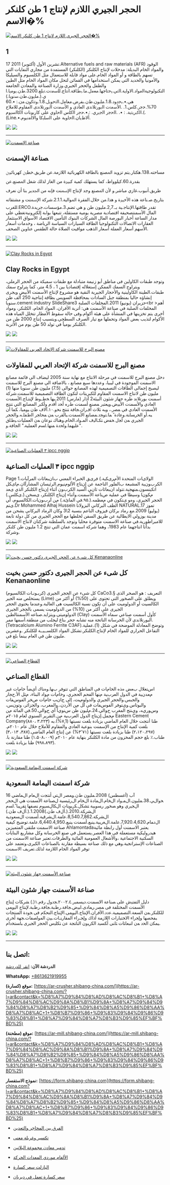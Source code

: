 # الحجر الجيري اللازم لإنتاج 1 طن كلنكر الاسم�%

<a href="https://swt.shibang-china.com/?l=ar&img&k=%D8%A7%D9%84%D8%AD%D8%AC%D8%B1+%D8%A7%D9%84%D8%AC%D9%8A%D8%B1%D9%8A+%D8%A7%D9%84%D9%84%D8%A7%D8%B2%D9%85+%D9%84%D8%A5%D9%86%D8%AA%D8%A7%D8%AC+1+%D8%B7%D9%86+%D9%83%D9%84%D9%86%D9%83%D8%B1+%D8%A7%D9%84%D8%A7%D8%B3%D9%85%EF%BF%BD%25" target="_blank">![الحجر الجيري اللازم لإنتاج 1 طن كلنكر الاسم�%](http://static.shibang-china.com/all-800x300/182.jpg)</a>

## 1
17 تشرين الأول (أكتوبر) 2011.Alternative fuels and raw materials (AFR) الوقود والمواد الخام البديلة: مدخلات لإنتاج الكلنكر (الكلنكر) المستمدة من مجاري النفايات التي تسهم بالطاقة و أو المواد الخام.على مواد قابلة للاستعمال مثل الكلسيوم والسيليكا والأمونيا والحديد التي يمكن استخدامها في القمائن لتحل مكان المواد الخام مثل الطين والطفل والحجر الجيري.وزارة الصناعة والمعادن الجامعة التكنولوجيةﺍﻟﻣﻭﺍﺩ.ﺍﻻﻭﻟﻳﺔ.ﺍﻟﺗﻲ.ﻳﺣﺗﺎﺟﻬﺎ.ﻣﻌﻣﻝ.ﻣﺎ.ﺑﻁﺎﻗﺔ.ﺍﻧﺗﺎﺝ.ﻟﻠﺳﻣﻧﺕ.ﺗﺑﻠﻎ.3200.ﻁﻥ.ﻳﻭﻣﻳﺎ.ﺍﻱ.(.ﻣﻠﻳﻭﻥ.ﻁﻥ.ﺳﻧﻭﻳﺎ.) ﻫﻲ.•.ﺑﺣﺩﻭﺩ.1.8.ﻣﻠﻳﻭﻥ.ﻁﻥ.ﺑﻔﺭﺽ.ﻣﻌﺎﻣﻝ.ﺍﻟﺗﺣﻭﻳﻝ.1.8.ﻭﺗﺗﻛﻭﻥ.ﻣﻥ.: •.60 70%.ﺣﺟﺭ.ﻛﻠﺱ.1. .ﺍﻷﺳﻣﻧﺕ ﺍﻟﺑﻭﺭﺗﻼﻧﺩﻯ ﺍﻟﻌﺎﺩﻱ ﻭ ﺍﻷﺳﻣﻧﺕ ﺍﻟﺑﻭﺭﺗﻼﻧﺩﻯ ﺍﻟﻣﻘﺎﻭﻡ.ﻟﻼﻣﻼﺡ ﺍﻟﻛﺑﺭﻳﺗﻳﺔ. : •. .ﺍﻟﺣﺟﺭ ﺍﻟﺟﻳﺭﻱ. :.•.ﺣﺟﺭ ﺍﻟﻛﻠﺱ ﺍﻟﺣﺎﻭﻱ ﻋﻠﻰ ﻛﺎﺭﺑﻭﻧﺎﺕ ﺍﻟﻛﺎﻟﺳﻳﻭﻡ.(.(Line.•.ﺃﻻﻁﻳﺎﻥ.ﺍﻟﺣﺎﻭﻳﺔ ﻋﻠﻰ ﺍﻟﺳﻠﻳﻛﺎ ﻭﺍﻻﻟﻣﻧﻳﻭﻡ.


<a href="https://whatsapp.shibangsoft.com/WhatsApp.php" target="_blank" title="WhatsApp">![](http://static.shibang-china.com/icon/whatsapp.png)</a> <a href="https://swt.shibang-china.com/?l=ar&icon&k=%D8%A7%D9%84%D8%AD%D8%AC%D8%B1+%D8%A7%D9%84%D8%AC%D9%8A%D8%B1%D9%8A+%D8%A7%D9%84%D9%84%D8%A7%D8%B2%D9%85+%D9%84%D8%A5%D9%86%D8%AA%D8%A7%D8%AC+1+%D8%B7%D9%86+%D9%83%D9%84%D9%86%D9%83%D8%B1+%D8%A7%D9%84%D8%A7%D8%B3%D9%85%EF%BF%BD%25" target="_blank">![](http://static.shibang-china.com/icon/chat-ar.png)</a>

---

<a href="https://swt.shibang-china.com/?l=ar&img&k=%D8%A7%D9%84%D8%AD%D8%AC%D8%B1+%D8%A7%D9%84%D8%AC%D9%8A%D8%B1%D9%8A+%D8%A7%D9%84%D9%84%D8%A7%D8%B2%D9%85+%D9%84%D8%A5%D9%86%D8%AA%D8%A7%D8%AC+1+%D8%B7%D9%86+%D9%83%D9%84%D9%86%D9%83%D8%B1+%D8%A7%D9%84%D8%A7%D8%B3%D9%85%EF%BF%BD%25" target="_blank">![ﺼﻨﺎﻋﺔ ﺍﻹﺴﻤﻨﺕ](http://static.shibang-china.com/all-800x300/476.jpg)</a>

## ﺼﻨﺎﻋﺔ ﺍﻹﺴﻤﻨﺕ
ﻣﺴﺎﺣﺘﻪ.138.ﻫﻜﺘﺎﺭ.ﻳﺘﻢ ﺗﺰﻭﻳﺪ ﺍﳌﺼﻨﻊ ﺑﺎﻟﻄﺎﻗﺔ ﺍﻟﻜﻬﺮﺑﺎﺋﻴﺔ ﺍﻟﻼﺯﻣﺔ.ﻋﻦ ﻃﺮﻳﻖ.ﺧﻄﲔ ﻛﻬﺮﺑﺎﺋﻴﲔ ﺑﻘﺪﺭﺓ.60.ﻛﻴﻠﻮﻭﺍﻁ، ﻛﻤﺎ ﻳﺴﺘﻬﻠﻚ ﻛﻤﻴﺔ ﻛﺒﲑﺓ ﻣﻦ ﺍﻟﻐﺎﺯ ﻟﺬﻟﻚ ﺷﻐﻞ ﺍﳌﺼﻨﻊ.ﻋﻦ ﻃﺮﻳﻖ.ﺃﻧﺒﻮﺏ.ﻏﺎﺯﻱ ﻣﺒﺎﺷﺮ.ﻭ ﻷﻥ ﺍﳌﺼﻨﻊ ﻭﺟﺪ ﻹﻧﺘﺎﺝ ﺍﻹﲰﻨﺖ ﻓﺈﻧﻪ ﻣﻦ ﺍﳉﺪﻳﺮ ﺑﻨﺎ ﺃﻥ ﻧﻌﺮﻑ ﺑﺘﺎﺭﻳﺦ.ﺻ.ﻨﺎﻋﺔ ﻫﺬﻩ ﺍﻷﺧﲑﺓ ﻭ ﻫﺬﺍ.ﻣﻦ ﺧﻼﻝ.ﺍﻟﻔﻘﺮﺓ ﺍﳌﻮﺍﻟﻴﺔ.2.1.1.ﺷﺮﻛﺔ ﺍﻹﲰﻨﺖ ﻭ ﻣﺸﺘﻘﺎﺗﻪ ﻟﻠﻐﺮﺏ.ERCO.ﺗﻘﺪﺭ ﻃﺎﻗﺘﻬﺎ.ﺍﻹﻧﺘﺎﺟ.ﻴﺔ ﺑـ.2,7.ﻣﻠﻴﻮﻥ ﻃﻦ ﻭ ﻫﻲ ﺗﻀﻢ.3.ﻣﺆﺳﺴﺎﺕ.جريدة المال الأسمنتصحيفة اقتصادية مصرية يومية مستقلة، تتبعها بوابة إلكترونيةتغطي على مدار الساعة أخبار البورصة المال الشركات البنوك التأمين الاقتصاد الأسواق الاستثمار العقارات الاتصالات التكنولوجيا الطاقة السيارات السياسة الرياضة ، وخدمات أسعار الأسهم أسعار العملة أسعار الذهب مواقيت الصلاة حالة الطقس عناوين الصحف.


<a href="https://whatsapp.shibangsoft.com/WhatsApp.php" target="_blank" title="WhatsApp">![](http://static.shibang-china.com/icon/whatsapp.png)</a> <a href="https://swt.shibang-china.com/?l=ar&icon&k=%D8%A7%D9%84%D8%AD%D8%AC%D8%B1+%D8%A7%D9%84%D8%AC%D9%8A%D8%B1%D9%8A+%D8%A7%D9%84%D9%84%D8%A7%D8%B2%D9%85+%D9%84%D8%A5%D9%86%D8%AA%D8%A7%D8%AC+1+%D8%B7%D9%86+%D9%83%D9%84%D9%86%D9%83%D8%B1+%D8%A7%D9%84%D8%A7%D8%B3%D9%85%EF%BF%BD%25" target="_blank">![](http://static.shibang-china.com/icon/chat-ar.png)</a>

---

<a href="https://swt.shibang-china.com/?l=ar&img&k=%D8%A7%D9%84%D8%AD%D8%AC%D8%B1+%D8%A7%D9%84%D8%AC%D9%8A%D8%B1%D9%8A+%D8%A7%D9%84%D9%84%D8%A7%D8%B2%D9%85+%D9%84%D8%A5%D9%86%D8%AA%D8%A7%D8%AC+1+%D8%B7%D9%86+%D9%83%D9%84%D9%86%D9%83%D8%B1+%D8%A7%D9%84%D8%A7%D8%B3%D9%85%EF%BF%BD%25" target="_blank">![Clay Rocks in Egypt](http://static.shibang-china.com/all-800x300/1270.jpg)</a>

## Clay Rocks in Egypt
وتوجد طبقات الكاولين فى مناطق أبو زنيمة متبادلة مع طبقات سميكة من الحجر الرملى، ويتراوح السمك الممكن إستغلاله إقتصاديا بين 1 ، 4.5 متر، كما يتراوح سمك طبقات.الطينة الكاولينية والأحجار الجيرية النقية هو مشروع لإنتاج الأسمنت الأبيض ويجرى إنشاؤه حاليا بمنطقة جبل السادات بمحافظة السويس بطاقة إنتاجية 250 ألف طن سنويا.cement industry SlideShare3 حزيران (يونيو) 2011.المخلفات الصلبة&lt;br &gt;أهم المخلفات الصلبة في صناعة الأسمنت هي: أتربة الأفران، المواد الخام، الكلنكر، ومواد أخرى يتم تخزينها في المنشأة على هيئة أكوام.وفى حالة سقوط الأمطار تتخلل المياه هذه الأكوام لتذيب بعض المواد وتحملها مع تيار الصرف السطحي.ويتسبب إنتاج 2000 طن من الكلنكر يومياً في تولد 50 طن يوم من الأتربة.


<a href="https://whatsapp.shibangsoft.com/WhatsApp.php" target="_blank" title="WhatsApp">![](http://static.shibang-china.com/icon/whatsapp.png)</a> <a href="https://swt.shibang-china.com/?l=ar&icon&k=%D8%A7%D9%84%D8%AD%D8%AC%D8%B1+%D8%A7%D9%84%D8%AC%D9%8A%D8%B1%D9%8A+%D8%A7%D9%84%D9%84%D8%A7%D8%B2%D9%85+%D9%84%D8%A5%D9%86%D8%AA%D8%A7%D8%AC+1+%D8%B7%D9%86+%D9%83%D9%84%D9%86%D9%83%D8%B1+%D8%A7%D9%84%D8%A7%D8%B3%D9%85%EF%BF%BD%25" target="_blank">![](http://static.shibang-china.com/icon/chat-ar.png)</a>

---

<a href="https://swt.shibang-china.com/?l=ar&img&k=%D8%A7%D9%84%D8%AD%D8%AC%D8%B1+%D8%A7%D9%84%D8%AC%D9%8A%D8%B1%D9%8A+%D8%A7%D9%84%D9%84%D8%A7%D8%B2%D9%85+%D9%84%D8%A5%D9%86%D8%AA%D8%A7%D8%AC+1+%D8%B7%D9%86+%D9%83%D9%84%D9%86%D9%83%D8%B1+%D8%A7%D9%84%D8%A7%D8%B3%D9%85%EF%BF%BD%25" target="_blank">![مصنع البرج للاسمنت شركة الإتحاد العربي للمقاولات](http://static.shibang-china.com/all-800x300/70.jpg)</a>

## مصنع البرج للاسمنت شركة الإتحاد العربي للمقاولات
دخل مصنع البرج للاسمنت في مرحلة الانتاج مع نهاية سنة 2005 ليضاف الى قائمة مصانع الاسمنت الموجودة في ليبيا، وعددها سبع مصانع ، بالاضافة الي مصنع البرج للاسمنت ليصبح إجمالى الطاقات التصميمية لهذه المصانع حوالى (7.5) مليون طن سنويا منها (1) مليون طن لانتاج الاسمنت المقاوم للكبريتات لتكون الطاقة التصميمية للاسمنت.شركة أسمنت بورتلاند طره جهاز شئون البيئة2 آذار (مارس) 2011.ﺒﻬﺎ ﺨﻁـﻭﻁ ﻹﻨﺘـﺎﺝ.ﺍﻷﺴﻤﻨﺕ ﺍﻟﻌﺎﺩﻱ ﻭﺍﻷﺴﻤﻨﺕ ﺍﻷﺒﻴﺽ.ﻭﻴﻌﺘﺒﺭ ﻤﺼﻨﻊ ﺃﺴﻤﻨﺕ ﻁﺭﻩ ﺃﺤﺩ ﺃﻗﺩﻡ ﻭﺃﻜﺒﺭ ﺍﻟﻤﺼﺎﻨﻊ ﺍﻟﺘﻲ ﺘﻨﺘﺞ ﺍﻷﺴﻤﻨﺕ ﺍﻟﻌﺎﺩﻱ ﻓﻲ ﻤﺼﺭ.، ﻭﺒﻪ ﺜﻼﺙ ﺃﻓـﺭﺍﻥ.ﺠﺎﻓﺔ ﺘﻨﺘﺞ ﻨﺤﻭ.١٠.ﺁﻻﻑ ﻁﻥ ﻴﻭﻤﻴﺎ، ﻜﻤﺎ ﺃﻥ ﺒﻪ.ﺃﻭ ﺍﻟﺨﺭﺴﺎﻨﺔ.ﻭﻋﺎﺩﺓﹰ ﻤﺎ.ﺘﻭﺠﺩ.ﻤﺼﺎﻨﻊ ﺍﻷﺴﻤﻨﺕ.ﺒﺎﻟﻘﺭﺏ ﻤﻥ ﻤﺤﺎﺠﺭ ﺍﻟﻁﻔﻠ.ﻪ.ﻭﺍﻟﺤﺠﺭ ﺍﻟﺠﻴﺭﻱ ﻤﻥ ﺃﺠل ﺨﻔﺽ ﺘﻜـﺎﻟﻴﻑ ﺍﻟﻤـﻭﺍﺩ.ﺍﻟﺨﺎﻡ.ﻭﻫﻨﺎﻙ ﻨﻭﻋﺎﻥ ﻤﻥ ﺍﻟﻌﻤﻠﻴﺎﺕ.ﻴﻁﻠﻕ ﻋﻠﻴﻬﻤﺎ.ﻭﺍﺤﺩﺓ ﻤﻨﻬﺎ.ﺍﺴﻡ ﺍﻟﻌﻤﻠﻴﺔ.&quot; ﺍﻟﺠﺎﻓﺔ.ﻭ&quot;.


<a href="https://whatsapp.shibangsoft.com/WhatsApp.php" target="_blank" title="WhatsApp">![](http://static.shibang-china.com/icon/whatsapp.png)</a> <a href="https://swt.shibang-china.com/?l=ar&icon&k=%D8%A7%D9%84%D8%AD%D8%AC%D8%B1+%D8%A7%D9%84%D8%AC%D9%8A%D8%B1%D9%8A+%D8%A7%D9%84%D9%84%D8%A7%D8%B2%D9%85+%D9%84%D8%A5%D9%86%D8%AA%D8%A7%D8%AC+1+%D8%B7%D9%86+%D9%83%D9%84%D9%86%D9%83%D8%B1+%D8%A7%D9%84%D8%A7%D8%B3%D9%85%EF%BF%BD%25" target="_blank">![](http://static.shibang-china.com/icon/chat-ar.png)</a>

---

<a href="https://swt.shibang-china.com/?l=ar&img&k=%D8%A7%D9%84%D8%AD%D8%AC%D8%B1+%D8%A7%D9%84%D8%AC%D9%8A%D8%B1%D9%8A+%D8%A7%D9%84%D9%84%D8%A7%D8%B2%D9%85+%D9%84%D8%A5%D9%86%D8%AA%D8%A7%D8%AC+1+%D8%B7%D9%86+%D9%83%D9%84%D9%86%D9%83%D8%B1+%D8%A7%D9%84%D8%A7%D8%B3%D9%85%EF%BF%BD%25" target="_blank">![٣ اﻟﻌﻤﻠﻴﺎت اﻟﺼﻨﺎﻋﻴﺔ ipcc nggip](http://static.shibang-china.com/all-800x300/1154.jpg)</a>

## ٣ اﻟﻌﻤﻠﻴﺎت اﻟﺼﻨﺎﻋﻴﺔ ipcc nggip
Page 1.اﻟﻮﻻیﺎت اﻟﻤﺘﺤﺪة اﻷﻡﺮیﻜﻴﺔ.) ﻓﺮیﻖ اﻟﺨﺒﺮاء اﻟﻤﻌﻨﻲ ﺏﺎﻥﺒﻌﺎﺛﺎت اﻟﻤﺮآﺒﺎت اﻟﻜﺮﺏﻮﻥﻴﺔ اﻟﻤﺸﺒﻌﺔ ﺏﺎﻟﻔﻠﻮر اﻟﻨﺎﺟﻤﺔ ﻋﻦ إﻥﺘﺎج اﻷﻟﻮﻡﻨﻴﻮم.اﻟﺮﺋﻴﺴﺎن اﻟﻤﺸﺎرآﺎن.ﻡﺎیﻜﻞ اﺗﻜﻴﻨﺴﻮن.ﻤﻨﻬﺠﻴﺔ.ﺗﺘﻮﻟﺪ اﻥﺒﻌﺎﺛﺎت ﺛﺎﻥﻲ أآﺴﻴﺪ اﻟﻜﺮﺏﻮن أﺛﻨﺎء إﻥﺘﺎج اﻟﻜﻠﻨﻜﺮ اﻟﺬي یﻌﺪ ﻡﻜﻮﻥﺎ وﺳﻴﻄﺎ ﻓﻲ ﻋﻤﻠﻴﺔ ﺹﻨﺎﻋﺔ اﻷﺳﻤﻨﺖ.وأﺛﻨﺎء إﻥﺘﺎج اﻟﻜﻠﻨﻜﺮ، یﺴﺨﻦ.(.یﻜﻠﺲ.) اﻟﺤﺠﺮ اﻟﺠﻴﺮي، وهﻮ یﺘﻜﻮن ﻓﻲ ﻡﻌﻈﻤﻪ.(.٩٥.ﻓﻲ اﻟﻤﺎﺉﺔ.) ﻡﻦ آﺮﺏﻮﻥﺎت.اﻟﻜﺎﻟﺴﻴﻮم، آﻲ یﺘﻢ.Dr Mohammed Alhaj Hussein الطف البركاني البزولانا NATURAL.17 تموز (يوليو) 2009.مع رماد بركان فيزوف الناعم بنسبة 2\3 وكان الرماد البركاني يشحن من مدينة بوزولي الايطالية عن طريق السفن لخلطها مع الحجر الجيري من كل دولة تابعة للامبراطورية.في صناعة الاسمنت متوفرة محليا وتوجد بالسلطنة شركتان لانتاج الاسمنت بدأتا انتاجهما عام 1983، وهما شركة اسمنت عمان التي تنتج 1.2 مليون طن كلنكر وشركة.


<a href="https://whatsapp.shibangsoft.com/WhatsApp.php" target="_blank" title="WhatsApp">![](http://static.shibang-china.com/icon/whatsapp.png)</a> <a href="https://swt.shibang-china.com/?l=ar&icon&k=%D8%A7%D9%84%D8%AD%D8%AC%D8%B1+%D8%A7%D9%84%D8%AC%D9%8A%D8%B1%D9%8A+%D8%A7%D9%84%D9%84%D8%A7%D8%B2%D9%85+%D9%84%D8%A5%D9%86%D8%AA%D8%A7%D8%AC+1+%D8%B7%D9%86+%D9%83%D9%84%D9%86%D9%83%D8%B1+%D8%A7%D9%84%D8%A7%D8%B3%D9%85%EF%BF%BD%25" target="_blank">![](http://static.shibang-china.com/icon/chat-ar.png)</a>

---

<a href="https://swt.shibang-china.com/?l=ar&img&k=%D8%A7%D9%84%D8%AD%D8%AC%D8%B1+%D8%A7%D9%84%D8%AC%D9%8A%D8%B1%D9%8A+%D8%A7%D9%84%D9%84%D8%A7%D8%B2%D9%85+%D9%84%D8%A5%D9%86%D8%AA%D8%A7%D8%AC+1+%D8%B7%D9%86+%D9%83%D9%84%D9%86%D9%83%D8%B1+%D8%A7%D9%84%D8%A7%D8%B3%D9%85%EF%BF%BD%25" target="_blank">![كل شىء عن الحجر الجيرى دكتور حسن بخيت Kenanaonline](http://static.shibang-china.com/all-800x300/1454.jpg)</a>

## كل شىء عن الحجر الجيرى دكتور حسن بخيت Kenanaonline
كل شىء عن الحجر الجيرى (كربـونـات الكالسيوم) CaCo3.§ التعريف : هو الصخر الذى يستخلص منه الجير (Lime) ويطلق على الصخور التى تحتوى على (50%) أو أكثر من الكالسيت أو الدولوميت على أن تكون نسبة الكالسيت هى الغالبة.وعندما يحتوى الحجر الجيرى على أكثر من (10%) من الدولوميت يسمى بالحجر الجيرى الدولوميتى.ويتزايد.صناعه الأسمنتالطين (Clay) كأول أسمنت صناعي سماه الأسمنت البورتلاندي لأن الخرسانة الناتجة منه تشابه حجر بناع ليجلب من منطقة.أسمها ممر.(Tetracalcium Alumino Ferrite C3AF).وتوضح المعادلة الموضحة في شكل (1).عملية التفاعل الحراري للمواد الخام لإنتاج.الكلنكر.تشكل المواد الكلســيــة للكلنكر .وعشرين مليون طن في العام بينما بلغ في.


<a href="https://whatsapp.shibangsoft.com/WhatsApp.php" target="_blank" title="WhatsApp">![](http://static.shibang-china.com/icon/whatsapp.png)</a> <a href="https://swt.shibang-china.com/?l=ar&icon&k=%D8%A7%D9%84%D8%AD%D8%AC%D8%B1+%D8%A7%D9%84%D8%AC%D9%8A%D8%B1%D9%8A+%D8%A7%D9%84%D9%84%D8%A7%D8%B2%D9%85+%D9%84%D8%A5%D9%86%D8%AA%D8%A7%D8%AC+1+%D8%B7%D9%86+%D9%83%D9%84%D9%86%D9%83%D8%B1+%D8%A7%D9%84%D8%A7%D8%B3%D9%85%EF%BF%BD%25" target="_blank">![](http://static.shibang-china.com/icon/chat-ar.png)</a>

---

<a href="https://swt.shibang-china.com/?l=ar&img&k=%D8%A7%D9%84%D8%AD%D8%AC%D8%B1+%D8%A7%D9%84%D8%AC%D9%8A%D8%B1%D9%8A+%D8%A7%D9%84%D9%84%D8%A7%D8%B2%D9%85+%D9%84%D8%A5%D9%86%D8%AA%D8%A7%D8%AC+1+%D8%B7%D9%86+%D9%83%D9%84%D9%86%D9%83%D8%B1+%D8%A7%D9%84%D8%A7%D8%B3%D9%85%EF%BF%BD%25" target="_blank">![القطاع الصناعي](http://static.shibang-china.com/all-800x300/322.jpg)</a>

## القطاع الصناعي
اﺱﺘﻐﻼل ﺏﻌﺾ هﺬﻩ اﻟﺨﺎﻡﺎت ﻓﻲ اﻟﻤﻨﺎﻃﻖ اﻟﺘﻲ ﺗﺘﻮﻓﺮ ﺏﻬﺎ.وهﻨﺎك أﻱﻀﺎً ﺧﺎﻡﺎت ﻏﻴﺮ ﻡﻌﺪﻥﻴﺔ ﻓﻲ اﻟﺪول اﻟﻌﺮﺏﻴﺔ ﻡﻨﻬﺎ اﻟﻔﺤﻢ اﻟﺤﺠﺮي، وﺧﺎﻡﺎت ﻡﻮاد اﻟﺒﻨﺎء، ﻡﺜﻞ اﻷ.ﺡﺠﺎر واﻟﺠﺒﺲ.واﻟﺤﺠﺮ اﻟﺠﻴﺮي واﻟﺪوﻟﻮﻡﻴﺖ، إﻟﻰ ﺝﺎﻥﺐ ﺧﺎﻡﺎت ﺹﺨﺮ اﻟﻔﻮﺱﻔﺎت واﻟﺒﻮﺗﺎس.وﻱﺘﻮﻓﺮ اﻟﻔﻮﺱﻔﺎت ﻓﻲ آﻞ ﻡﻦ اﻷردن،.واﻟﻤﻐﺮب، واﻟﺠﺰاﺋﺮ، وﺗﻮﻥﺲ، وﺱﻮرﻱﻪ، وﻱﻨﺘﺞ اﻟﻤﻐﺮب ﺡﻮاﻟﻲ.24.ﻡﻠﻴﻮن ﻃﻦ ﺱﻨﻮﻱﺎً أي ﺡﻮاﻟﻲ.50.ﻓﻲ اﻟﻤﺎﺋﺔ ﻡﻦ ﻡﺠﻤﻞ.إﻥﺘﺎج اﻟﺪول اﻟﻌﺮﺏﻴﺔ ﻡﻦ.التقرير السنوي لعام ٢٠١٥م Eastern Cement Company(۸۸۰، ۳،۲۲۳) طنا أنتجت خلال العام الماضي بزيادة بلغت نسبتها (۷,1%).به بلغت كمية الإنتاج من الإسمنت بنوعية العادي والمقاوم للأملاح خلال عام ۲۰۱۰م.(۲،۱۲۰،۲۹۷) طنا بزيادة بلغت نسبتها (۳٬۷۱%) عن إنتاج العام الماضي.(۳۸۷، ۳،۰۱۳) طناب.٪ بلغ حجم المخزون من مادة الكلنكر بنهاية عام ۲۰۱۰م (۱،۵۰۸،۰۰۹) طنا مقارنة با.(۹۹۸،۸۹۳) طنا بزيادة بلغت.


<a href="https://whatsapp.shibangsoft.com/WhatsApp.php" target="_blank" title="WhatsApp">![](http://static.shibang-china.com/icon/whatsapp.png)</a> <a href="https://swt.shibang-china.com/?l=ar&icon&k=%D8%A7%D9%84%D8%AD%D8%AC%D8%B1+%D8%A7%D9%84%D8%AC%D9%8A%D8%B1%D9%8A+%D8%A7%D9%84%D9%84%D8%A7%D8%B2%D9%85+%D9%84%D8%A5%D9%86%D8%AA%D8%A7%D8%AC+1+%D8%B7%D9%86+%D9%83%D9%84%D9%86%D9%83%D8%B1+%D8%A7%D9%84%D8%A7%D8%B3%D9%85%EF%BF%BD%25" target="_blank">![](http://static.shibang-china.com/icon/chat-ar.png)</a>

---

<a href="https://swt.shibang-china.com/?l=ar&img&k=%D8%A7%D9%84%D8%AD%D8%AC%D8%B1+%D8%A7%D9%84%D8%AC%D9%8A%D8%B1%D9%8A+%D8%A7%D9%84%D9%84%D8%A7%D8%B2%D9%85+%D9%84%D8%A5%D9%86%D8%AA%D8%A7%D8%AC+1+%D8%B7%D9%86+%D9%83%D9%84%D9%86%D9%83%D8%B1+%D8%A7%D9%84%D8%A7%D8%B3%D9%85%EF%BF%BD%25" target="_blank">![شركة اسمنت اليمامة السعودية](http://static.shibang-china.com/all-800x300/1479.jpg)</a>

## شركة اسمنت اليمامة السعودية
16 آب (أغسطس) 2008.ﻤﻠﻴﻭﻥ ﻁﻥ.ﻭﻤﺼﺭ ﺍﻝﺘﻲ ﺃﻨﺘﺠﺕ ﺍﻝﻌﺎﻡ ﺍﻝﻤﺎﻀﻲ ﺤﻭﺍﻝﻲ.38.ﻤﻠﻴﻭﻥ.ﺍﻝﻤـﻭﺍﺩ ﺍﻝﺨﺎﻡ.ﺍﻝﻤﺎﺩﺓ ﺍﻝﺨﺎﻡ ﺍﻝﺭﺌﻴﺴﻴﺔ ﻝﺼﻨﺎﻋﺔ ﺍﻷﺴﻤﻨﺕ ﻫﻲ ﺍﻝﺤﺠﺭ ﺍﻝﺠﻴﺭﻱ ﻭﻫﻭ ﺼﺨﻭﺭ ﺭﺴﻭﺒﻴﺔ ﺘﺸﻜل.ﻜﺭﺒﻭﻨﺎﺕ ﺍﻝﻜﺎﻝﺴﻴﻭﻡ ﻨﺼﻔﻬﺎ ﺘﻘﺭﻴﺒﺎﹰ.ﺍﺴﻡ ﺍﻝﺸﺭﻜﺔ.2010.(.ﺃﻝﻑ ﻁﻥ.)1.2008.(.ﺃﻝﻑ ﻁﻥ.) ﺍﻝﺸﺭﻜﺔ.8,540.7,862.ﻋﺎﻤﺔ.ﺍﻝﺸﺭﻗﻴﺔ.ﺃﺴﻤﻨﺕ ﺍﻝﺴﻌﻭﺩﻴﺔ ﺍﻝﺩﻤﺎﻡ.7,920.4,620.ﻋﺎﻤﺔ.ﺍﻝﻐﺭﺒﻴﺔ.ﻴﻨﺒﻊ.ﺃﺴﻤﻨﺕ ﻴﻨﺒﻊ.6,440.4,950.ﻋﺎﻤﺔ.توضيح كيفية صناعة الاسمنت ملتقى المتميزين Ahlamontadaيعتبر الاسمنت أول رابطة مائية هيدروليكية مستعملة في هذا العصر.يستعمل في صنع الخرسانة وكل مشاريع البنايات السكنية الاجتماعية ،والأشغال العمومية المائية والطرقات.تعتبر صناعة الاسمنت من الصناعات الإستراتجية.وهي مع ذلك صناعة بسيطة مقارنة بالصناعات الكبرى،وتعتمد على توفر المواد الخام اللازمة لذلك.تعريف الاسمنت


<a href="https://whatsapp.shibangsoft.com/WhatsApp.php" target="_blank" title="WhatsApp">![](http://static.shibang-china.com/icon/whatsapp.png)</a> <a href="https://swt.shibang-china.com/?l=ar&icon&k=%D8%A7%D9%84%D8%AD%D8%AC%D8%B1+%D8%A7%D9%84%D8%AC%D9%8A%D8%B1%D9%8A+%D8%A7%D9%84%D9%84%D8%A7%D8%B2%D9%85+%D9%84%D8%A5%D9%86%D8%AA%D8%A7%D8%AC+1+%D8%B7%D9%86+%D9%83%D9%84%D9%86%D9%83%D8%B1+%D8%A7%D9%84%D8%A7%D8%B3%D9%85%EF%BF%BD%25" target="_blank">![](http://static.shibang-china.com/icon/chat-ar.png)</a>

---

<a href="https://swt.shibang-china.com/?l=ar&img&k=%D8%A7%D9%84%D8%AD%D8%AC%D8%B1+%D8%A7%D9%84%D8%AC%D9%8A%D8%B1%D9%8A+%D8%A7%D9%84%D9%84%D8%A7%D8%B2%D9%85+%D9%84%D8%A5%D9%86%D8%AA%D8%A7%D8%AC+1+%D8%B7%D9%86+%D9%83%D9%84%D9%86%D9%83%D8%B1+%D8%A7%D9%84%D8%A7%D8%B3%D9%85%EF%BF%BD%25" target="_blank">![صناعة الأسمنت جهاز شئون البيئة](http://static.shibang-china.com/all-800x300/60.jpg)</a>

## صناعة الأسمنت جهاز شئون البيئة
ﺩﻟﻴل ﺍﻟﺘﻔﺘﻴﺵ ﻋﻠﻰ ﺼﻨﺎﻋﺔ ﺍﻻﺴﻤﻨﺕ.ﺩﻴﺴﻤﺒﺭ.٢٠٠٢.٤.ﺠﺩﻭل ﺭﻗﻡ.١(.) ﺸﺭﻜﺎﺕ ﺇﻨﺘﺎﺝ ﺍﻷﺴﻤﻨﺕ ﺍﻟﻤﺨﺘﻠﻔﺔ ﻓﻰ ﻤﺼﺭ.ﺭﻤﺎﺩﻯ.ﺍﺒﻴﺽ.ﺠﺎﻓﺔ.ﺭﻁﺒﺔ.ﺠﺎﻓﺔ.ﺭﻁﺒﺔ.ﻹﻨﺘﺎﺝ ﺍﻟﻴﻭﻤﻰ ﻟﻠﻜﻠﻨﻜﺭ.ﻤﻥ ﺍﻟﺴﻌﺔ.ﺍﻟﺘﺼﻤﻴﻤﻴﺔ.ﻋﺩﺩ.ﺍﻷﻓﺭﺍﻥ.ﺍﻹﻨﺘﺎﺝ.ﺍﻟﻴﻭﻤﻰ.ﺍﻹﻨﺘﺎﺝ.ﺍﻟﺘﺤﻜﻡ ﻓﻰ ﺠﻭﺩﺓ ﺍﻟﻤﻨﺘﺠﺎﺕ ﺒﻔﺤﺼﻬﺎ ﻭﺇﺠﺭﺍﺀ ﺍﻻﺨﺘﺒﺎﺭﺍﺕ ﺍﻟﻼﺯﻤﺔ ﻟﺫﻟﻙ ﻭﺇﺠـﺭﺍﺀ ﺍﻟﻤﻘﺎﺭﻨـﺎﺕ.ﺒﻴﻥ ﺍﻟﻤﻭﺍﺼﻔﺎﺕ.ﺠﻬﺔ ﺃﺨﺭﻯ ﻴﻤﻜﻥ ﺍﻟﺤﺩ ﻤﻥ ﺍﻨﺒﻌﺎﺜﺎﺕ ﺜﺎﻨﻰ ﺃﻜﺴﻴﺩ ﺍﻟﻜﺭﺒﻭﻥ ﺍﻟﻨﺎﺘﺠﺔ ﻋﻥ ﺘﻜﻠﻴﺱ ﺍﻟﺤﺠﺭ ﺍﻟﺠﻴﺭﻯ ﺒﺎﺴﺘﺨﺩﺍﻡ.

<a href="https://whatsapp.shibangsoft.com/WhatsApp.php" target="_blank" title="WhatsApp">![](http://static.shibang-china.com/icon/whatsapp.png)</a> <a href="https://swt.shibang-china.com/?l=ar&icon&k=%D8%A7%D9%84%D8%AD%D8%AC%D8%B1+%D8%A7%D9%84%D8%AC%D9%8A%D8%B1%D9%8A+%D8%A7%D9%84%D9%84%D8%A7%D8%B2%D9%85+%D9%84%D8%A5%D9%86%D8%AA%D8%A7%D8%AC+1+%D8%B7%D9%86+%D9%83%D9%84%D9%86%D9%83%D8%B1+%D8%A7%D9%84%D8%A7%D8%B3%D9%85%EF%BF%BD%25" target="_blank">![](http://static.shibang-china.com/icon/chat-ar.png)</a>

---
## اتصل بنا:

**الدردشة الآن:** [انقر للدردشة](https://swt.shibang-china.com?l=ar&contact&k=%D8%A7%D9%84%D8%AD%D8%AC%D8%B1+%D8%A7%D9%84%D8%AC%D9%8A%D8%B1%D9%8A+%D8%A7%D9%84%D9%84%D8%A7%D8%B2%D9%85+%D9%84%D8%A5%D9%86%D8%AA%D8%A7%D8%AC+1+%D8%B7%D9%86+%D9%83%D9%84%D9%86%D9%83%D8%B1+%D8%A7%D9%84%D8%A7%D8%B3%D9%85%EF%BF%BD%25)

**WhatsApp:**  [+8613621919955](https://whatsapp.shibangsoft.com/WhatsApp.php)

**موقع (كسارة):** [https://ar-crusher.shibang-china.com/](https://ar-crusher.shibang-china.com/?l=ar&contact&k=%D8%A7%D9%84%D8%AD%D8%AC%D8%B1+%D8%A7%D9%84%D8%AC%D9%8A%D8%B1%D9%8A+%D8%A7%D9%84%D9%84%D8%A7%D8%B2%D9%85+%D9%84%D8%A5%D9%86%D8%AA%D8%A7%D8%AC+1+%D8%B7%D9%86+%D9%83%D9%84%D9%86%D9%83%D8%B1+%D8%A7%D9%84%D8%A7%D8%B3%D9%85%EF%BF%BD%25)

**موقع (مطحنة):** [https://ar-mill.shibang-china.com/](https://ar-mill.shibang-china.com/?l=ar&contact&k=%D8%A7%D9%84%D8%AD%D8%AC%D8%B1+%D8%A7%D9%84%D8%AC%D9%8A%D8%B1%D9%8A+%D8%A7%D9%84%D9%84%D8%A7%D8%B2%D9%85+%D9%84%D8%A5%D9%86%D8%AA%D8%A7%D8%AC+1+%D8%B7%D9%86+%D9%83%D9%84%D9%86%D9%83%D8%B1+%D8%A7%D9%84%D8%A7%D8%B3%D9%85%EF%BF%BD%25)

**نموذج الاستفسار:** [https://form.shibang-china.com](https://form.shibang-china.com?l=ar&contact&k=%D8%A7%D9%84%D8%AD%D8%AC%D8%B1+%D8%A7%D9%84%D8%AC%D9%8A%D8%B1%D9%8A+%D8%A7%D9%84%D9%84%D8%A7%D8%B2%D9%85+%D9%84%D8%A5%D9%86%D8%AA%D8%A7%D8%AC+1+%D8%B7%D9%86+%D9%83%D9%84%D9%86%D9%83%D8%B1+%D8%A7%D9%84%D8%A7%D8%B3%D9%85%EF%BF%BD%25)

* [الفرق بين المحاجر والتعدين](../23/%D8%A7%D9%84%D9%81%D8%B1%D9%82%20%D8%A8%D9%8A%D9%86%20%D8%A7%D9%84%D9%85%D8%AD%D8%A7%D8%AC%D8%B1%20%D9%88%D8%A7%D9%84%D8%AA%D8%B9%D8%AF%D9%8A%D9%86.md)

* [تكسير وغربلة معنى](../25/%D8%AA%D9%83%D8%B3%D9%8A%D8%B1%20%D9%88%D8%BA%D8%B1%D8%A8%D9%84%D8%A9%20%D9%85%D8%B9%D9%86%D9%89.md)

* [تدمير معادن مجموعة البلاتين](../23/%D8%AA%D8%AF%D9%85%D9%8A%D8%B1%20%D9%85%D8%B9%D8%A7%D8%AF%D9%86%20%D9%85%D8%AC%D9%85%D9%88%D8%B9%D8%A9%20%D8%A7%D9%84%D8%A8%D9%84%D8%A7%D8%AA%D9%8A%D9%86.md)

* [الألغام موردي المعدات الحركة](../25/%D8%A7%D9%84%D8%A3%D9%84%D8%BA%D8%A7%D9%85%20%D9%85%D9%88%D8%B1%D8%AF%D9%8A%20%D8%A7%D9%84%D9%85%D8%B9%D8%AF%D8%A7%D8%AA%20%D8%A7%D9%84%D8%AD%D8%B1%D9%83%D8%A9.md)

* [البازلت سعر كسارة](../23/%D8%A7%D9%84%D8%A8%D8%A7%D8%B2%D9%84%D8%AA%20%D8%B3%D8%B9%D8%B1%20%D9%83%D8%B3%D8%A7%D8%B1%D8%A9.md)

* [سعر كسارة تعمل في ديربان](../23/%D8%B3%D8%B9%D8%B1%20%D9%83%D8%B3%D8%A7%D8%B1%D8%A9%20%D8%AA%D8%B9%D9%85%D9%84%20%D9%81%D9%8A%20%D8%AF%D9%8A%D8%B1%D8%A8%D8%A7%D9%86.md)